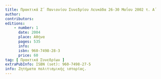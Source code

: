 ```yaml
---
title: Πρακτικά Ζ΄ Πανιονίου Συνεδρίου Λευκάδα 26-30 Μαΐου 2002 τ. Α΄
author: 
contributors: 
editions: 
    - number: 1
      date: 2004
      place: Αθήνα
      pages: 535
      info: 
      isbn: 960-7498-28-3
      price: 60
tag: [ Πρακτικά Συνεδρίων ]
extraPubInfo: ISBN (set): 960-7498-27-5
info: Ζητήματα πολιτισμικής ιστορίας.
---
```

